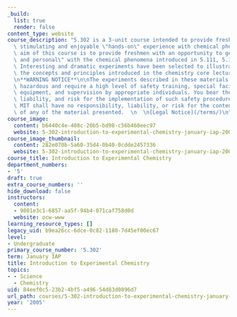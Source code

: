 ```yaml
---
_build:
  list: true
  render: false
content_type: website
course_description: "5.302 is a 3-unit course intended to provide freshmen with a\
  \ stimulating and enjoyable \"hands-on\" experience with chemical phenomena.\_The\
  \ aim of this course is to provide freshmen with an opportunity to get \"up close\
  \ and personal\" with the chemical phenomena introduced in 5.111, 5.112 and 3.091.\
  \ Interesting and dramatic experiments have been selected to illustrate and reinforce\
  \ the concepts and principles introduced in the chemistry core lecture courses.\n\
  \n**WARNING NOTICE**\n\nThe experiments described in these materials are potentially\
  \ hazardous and require a high level of safety training, special facilities and\
  \ equipment, and supervision by appropriate individuals. You bear the sole responsibility,\
  \ liability, and risk for the implementation of such safety procedures and measures.\
  \ MIT shall have no responsibility, liability, or risk for the content or implementation\
  \ of any of the material presented.  \n  \n[Legal Notice](/terms/)\n"
course_image:
  content: b6440c4e-408c-20b5-bd98-c56b460eec97
  website: 5-302-introduction-to-experimental-chemistry-january-iap-2005
course_image_thumbnail:
  content: 282e070b-5a60-35d4-0b40-0cdde2457336
  website: 5-302-introduction-to-experimental-chemistry-january-iap-2005
course_title: Introduction to Experimental Chemistry
department_numbers:
- '5'
draft: true
extra_course_numbers: ''
hide_download: false
instructors:
  content:
  - 9801e3c1-6857-aa5f-94b4-071caf758d0d
  website: ocw-www
learning_resource_types: []
legacy_uid: b9ea26cc-6dce-0c82-1180-7d45ef00ec67
level:
- Undergraduate
primary_course_number: '5.302'
term: January IAP
title: Introduction to Experimental Chemistry
topics:
- - Science
  - Chemistry
uid: 84eef0c5-23b2-4bf5-a496-54d83d0896d7
url_path: courses/5-302-introduction-to-experimental-chemistry-january-iap-2005
year: '2005'
---
```

